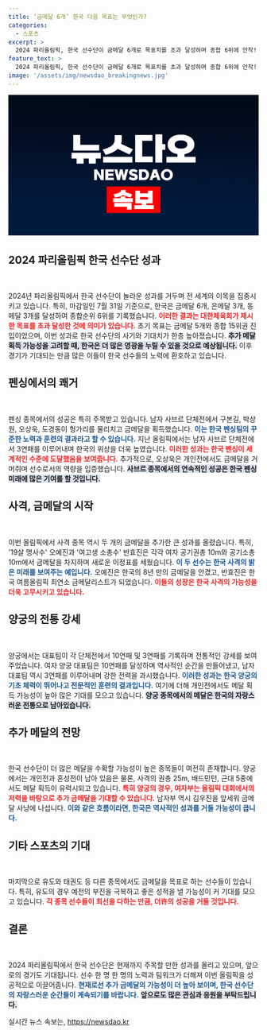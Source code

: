```yaml
---
title: ‘금메달 6개’ 한국 다음 목표는 무엇인가?
categories:
  - 스포츠
excerpt: >
  2024 파리올림픽, 한국 선수단이 금메달 6개로 목표치를 초과 달성하며 종합 6위에 안착! 양궁과 펜싱의 성과로 추가 메달이 기대되며, 금메달 10개 목표도 현실화할 수 있을지 주목된다.
feature_text: >
  2024 파리올림픽, 한국 선수단이 금메달 6개로 목표치를 초과 달성하며 종합 6위에 안착! 양궁과 펜싱의 성과로 추가 메달이 기대되며, 금메달 10개 목표도 현실화할 수 있을지 주목된다.
image: '/assets/img/newsdao_breakingnews.jpg'
---
```


<p><img src="/assets/img/newsdao_breakingnews.jpg" alt="koreaapp 속보" /></p>

<h2 data-ke-size="size26">2024 파리올림픽 한국 선수단 성과</h2>

<p data-ke-size="size16">&nbsp;</p>

<p>2024년 파리올림픽에서 한국 선수단이 놀라운 성과를 거두며 전 세계의 이목을 집중시키고 있습니다. 특히, 마감일인 7월 31일 기준으로, 한국은 금메달 6개, 은메달 3개, 동메달 3개를 달성하여 종합순위 6위를 기록했습니다. <b><span style="color: #ee2323;">이러한 결과는 대한체육회가 제시한 목표를 초과 달성한 것에 의미가 있습니다.</span></b> 초기 목표는 금메달 5개와 종합 15위권 진입이었으며, 이번 성과로 한국 선수단의 사기와 기대치가 한층 높아졌습니다. <b><span style="background-color: #21538527;">추가 메달 획득 가능성을 고려할 때, 한국은 더 많은 영광을 누릴 수 있을 것으로 예상됩니다.</span></b> 이후 경기가 기대되는 만큼 많은 이들이 한국 선수들의 노력에 환호하고 있습니다. </p>

<h2 data-ke-size="size26">펜싱에서의 쾌거</h2>

<p data-ke-size="size16">&nbsp;</p>

<p>펜싱 종목에서의 성공은 특히 주목받고 있습니다. 남자 사브르 단체전에서 구본길, 박상원, 오상욱, 도경동이 헝가리를 물리치고 금메달을 획득했습니다. <b><span style="color: #1a5490;">이는 한국 펜싱팀의 꾸준한 노력과 훈련의 결과라고 할 수 있습니다.</span></b> 지난 올림픽에서는 남자 사브르 단체전에서 3연패를 이루어내며 한국의 위상을 더욱 높였습니다. <b><span style="color: #ee2323;">이러한 성과는 한국 펜싱이 세계적인 수준에 도달했음을 보여줍니다.</span></b> 추가적으로, 오상욱은 개인전에서도 금메달을 거머쥐며 선수로서의 역량을 입증했습니다. <b><span style="background-color: #21538527;">사브르 종목에서의 연속적인 성공은 한국 펜싱 미래에 많은 기여를 할 것입니다.</span></b> </p>

<h2 data-ke-size="size26">사격, 금메달의 시작</h2>

<p data-ke-size="size16">&nbsp;</p>

<p>이번 올림픽에서 사격 종목 역시 두 개의 금메달을 추가한 큰 성과를 올렸습니다. 특히, '19살 명사수' 오예진과 '여고생 소총수' 반효진은 각각 여자 공기권총 10m와 공기소총 10m에서 금메달을 차지하며 새로운 이정표를 세웠습니다. <b><span style="color: #1a5490;">이 두 선수는 한국 사격의 밝은 미래를 보여주는 예입니다.</span></b> 오예진은 한국의 8년 만의 금메달을 안겼고, 반효진은 한국 여름올림픽 최연소 금메달리스트가 되었습니다. <b><span style="color: #ee2323;">이들의 성장은 한국 사격의 가능성을 더욱 고무시키고 있습니다.</span></b> </p>

<h2 data-ke-size="size26">양궁의 전통 강세</h2>

<p data-ke-size="size16">&nbsp;</p>

<p>양궁에서는 대표팀이 각 단체전에서 10연패 및 3연패를 기록하며 전통적인 강세를 보여주었습니다. 여자 양궁 대표팀은 10연패를 달성하며 역사적인 순간을 만들어냈고, 남자 대표팀 역시 3연패를 이루어내며 강한 전력을 과시했습니다. <b><span style="color: #1a5490;">이러한 성과는 한국 양궁의 기초 체력이 뛰어나고 전문적인 훈련의 결과입니다.</span></b> 여기에 더해 개인전에서도 메달 획득 가능성이 높아 많은 기대를 모으고 있습니다. <b><span style="background-color: #21538527;">양궁 종목에서의 메달은 한국의 자랑스러운 전통으로 남아있습니다.</span></b> </p>

<h2 data-ke-size="size26">추가 메달의 전망</h2>

<p data-ke-size="size16">&nbsp;</p>

<p>한국 선수단이 더 많은 메달을 수확할 가능성이 높은 종목들이 여전히 존재합니다. 양궁에서는 개인전과 혼성전이 남아 있음은 물론, 사격의 권총 25m, 배드민턴, 근대 5종에서도 메달 획득이 유력시되고 있습니다. <b><span style="color: #ee2323;">특히 양궁의 경우, 여자부는 올림픽 대회에서의 저력을 바탕으로 추가 금메달을 기대할 수 있습니다.</span></b> 남자부 역시 김우진을 앞세워 금메달 사냥에 나섭니다. <b><span style="color: #1a5490;">이와 같은 흐름이라면, 한국은 역사적인 성과를 거둘 가능성이 큽니다.</span></b> </p>

<h2 data-ke-size="size26">기타 스포츠의 기대</h2>

<p data-ke-size="size16">&nbsp;</p>

<p>마지막으로 유도와 태권도 등 다른 종목에서도 금메달을 목표로 하는 선수들이 있습니다. 특히, 유도의 경우 예전의 부진을 극복하고 좋은 성적을 낼 가능성이 커 기대를 모으고 있습니다. <b><span style="color: #ee2323;">각 종목 선수들이 최선을 다하는 만큼, 더许의 성공을 거둘 것입니다.</span></b> </p>

<h2 data-ke-size="size26">결론</h2>

<p data-ke-size="size16">&nbsp;</p>

<p>2024 파리올림픽에서 한국 선수단은 현재까지 주목할 만한 성과를 올리고 있으며, 앞으로의 경기도 기대됩니다. 선수 한 명 한 명의 노력과 팀워크가 더해져 이번 올림픽을 성공적으로 이끌어줍니다. <b><span style="color: #1a5490;">현재로선 추가 금메달의 가능성이 더 높아 보이며, 한국 선수단의 자랑스러운 순간들이 계속되기를 바랍니다.</span></b> <b><span style="background-color: #21538527;">앞으로도 많은 관심과 응원을 부탁드립니다.</span></b></p>
실시간 뉴스 속보는, <a href="https://newsdao.kr" rel="dofollow">https://newsdao.kr</a>


